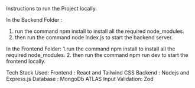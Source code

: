 Instructions to run the Project locally.

In the Backend Folder :
1. run the command npm install to install all the required node_modules. 
2. then run the command node index.js to start the backend server. 

In the Frontend Folder:
1.run the command npm install to install all the required node_modules. 
2. then run the command npm run dev to start the frontend locally. 

Tech Stack Used: 
Frontend : React and Tailwind CSS
Backend : Nodejs and Express.js
Database : MongoDb ATLAS
Input Validation: Zod

